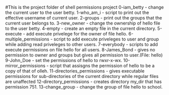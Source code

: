 #This is the project folder of shell permissions project
0-iam_betty - change the current user to the user betty.
1-who_am_i - script to print out the effective username of current user.
2-groups - print out the groups that the current user belongs to.
3-new_owner - change the ownership of hello file to the user betty.
4-empty - create an empty file in the current directory.
5-execute - add execute privelege for the owner of file hello.
6-multiple_permissions - script to add execute priveleges to user and group while adding read priveleges to other users.
7-everybody - scripts to add execute permissions on file hello for all users.
8-James_Bond - gives no permission to owner and groups but gives all permission to user.(File: hello)
9-John_Doe - set the permissions of hello to rwxr-x-wx.
10-mirror_permissions - script that assisgns the permission of hello to be a copy of that of olleh.
11-directories_permissions - gives executable permissions for sub-directories of the current directory while regular files are unaffected
12-directory_permissions - creates directory my_dir that has permission 751.
13-change_group - change the group of file hello to school.
